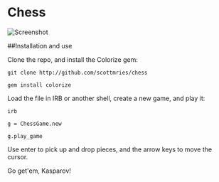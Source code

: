 # Chess

![Screenshot](http://scottmries.com/img/chess.png)

##Installation and use

Clone the repo, and install the Colorize gem:


`git clone http://github.com/scottmries/chess`

`gem install colorize`


Load the file in IRB or another shell, create a new game, and play it:


`irb`

`g = ChessGame.new`

`g.play_game`


Use enter to pick up and drop pieces, and the arrow keys to move the cursor.

Go get'em, Kasparov!
